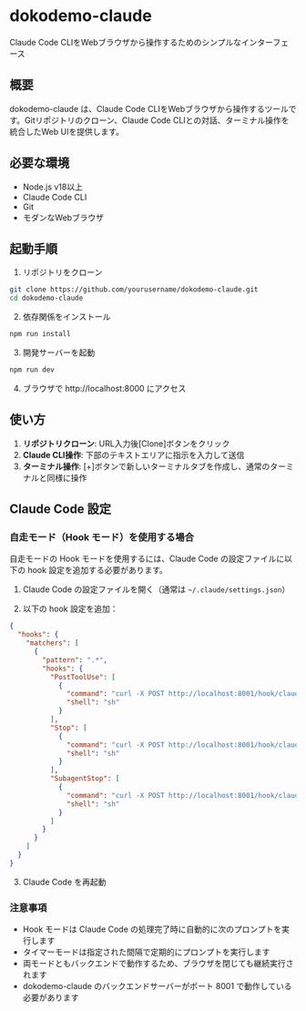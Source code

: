 # dokodemo-claude

Claude Code CLIをWebブラウザから操作するためのシンプルなインターフェース

## 概要

dokodemo-claude は、Claude Code CLIをWebブラウザから操作するツールです。Gitリポジトリのクローン、Claude Code CLIとの対話、ターミナル操作を統合したWeb UIを提供します。

## 必要な環境

- Node.js v18以上
- Claude Code CLI
- Git
- モダンなWebブラウザ

## 起動手順

1. リポジトリをクローン
```bash
git clone https://github.com/yourusername/dokodemo-claude.git
cd dokodemo-claude
```

2. 依存関係をインストール
```bash
npm run install
```

3. 開発サーバーを起動
```bash
npm run dev
```

4. ブラウザで http://localhost:8000 にアクセス

## 使い方

1. **リポジトリクローン**: URL入力後[Clone]ボタンをクリック
2. **Claude CLI操作**: 下部のテキストエリアに指示を入力して送信
3. **ターミナル操作**: [+]ボタンで新しいターミナルタブを作成し、通常のターミナルと同様に操作

## Claude Code 設定

### 自走モード（Hook モード）を使用する場合

自走モードの Hook モードを使用するには、Claude Code の設定ファイルに以下の hook 設定を追加する必要があります。

1. Claude Code の設定ファイルを開く（通常は `~/.claude/settings.json`）

2. 以下の hook 設定を追加：

```json
{
  "hooks": {
    "matchers": [
      {
        "pattern": ".*",
        "hooks": {
          "PostToolUse": [
            {
              "command": "curl -X POST http://localhost:8001/hook/claude-event -H 'Content-Type: application/json' -d '{\"event\":\"PostToolUse\",\"matchers\":{},\"metadata\":{\"cwd\":\"'$PWD'\"}}'",
              "shell": "sh"
            }
          ],
          "Stop": [
            {
              "command": "curl -X POST http://localhost:8001/hook/claude-event -H 'Content-Type: application/json' -d '{\"event\":\"Stop\",\"matchers\":{},\"metadata\":{\"cwd\":\"'$PWD'\"}}'",
              "shell": "sh"
            }
          ],
          "SubagentStop": [
            {
              "command": "curl -X POST http://localhost:8001/hook/claude-event -H 'Content-Type: application/json' -d '{\"event\":\"SubagentStop\",\"matchers\":{},\"metadata\":{\"cwd\":\"'$PWD'\"}}'",
              "shell": "sh"
            }
          ]
        }
      }
    ]
  }
}
```

3. Claude Code を再起動

### 注意事項

- Hook モードは Claude Code の処理完了時に自動的に次のプロンプトを実行します
- タイマーモードは指定された間隔で定期的にプロンプトを実行します
- 両モードともバックエンドで動作するため、ブラウザを閉じても継続実行されます
- dokodemo-claude のバックエンドサーバーがポート 8001 で動作している必要があります